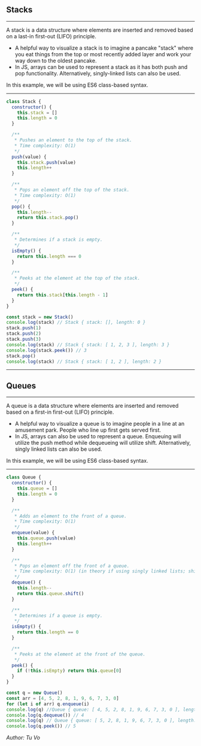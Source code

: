 ## Stacks

---

A stack is a data structure where elements are inserted and removed based on a last-in first-out (LIFO) principle.

- A helpful way to visualize a stack is to imagine a pancake "stack" where you eat things from the top or most recently added layer and work your way down to the oldest pancake.
- In JS, arrays can be used to represent a stack as it has both push and pop functionality. Alternatively, singly-linked lists can also be used.

In this example, we will be using ES6 class-based syntax.

---

```js
class Stack {
  constructor() {
    this.stack = []
    this.length = 0
  }

  /**
   * Pushes an element to the top of the stack.
   * Time complexity: O(1)
   */
  push(value) {
    this.stack.push(value)
    this.length++
  }

  /**
   * Pops an element off the top of the stack.
   * Time complexity: O(1)
   */
  pop() {
    this.length--
    return this.stack.pop()
  }

  /**
   * Determines if a stack is empty.
   */
  isEmpty() {
    return this.length === 0
  }

  /**
   * Peeks at the element at the top of the stack.
   */
  peek() {
    return this.stack[this.length - 1]
  }
}

const stack = new Stack()
console.log(stack) // Stack { stack: [], length: 0 }
stack.push(1)
stack.push(2)
stack.push(3)
console.log(stack) // Stack { stack: [ 1, 2, 3 ], length: 3 }
console.log(stack.peek()) // 3
stack.pop()
console.log(stack) // Stack { stack: [ 1, 2 ], length: 2 }
```

---

## Queues

---

A queue is a data structure where elements are inserted and removed based on a first-in first-out (LIFO) principle.

- A helpful way to visualize a queue is to imagine people in a line at an amusement park. People who line up first gets served first.
- In JS, arrays can also be used to represent a queue. Enqueuing will utilize the push method while dequeueing will utilize shift. Alternatively, singly linked lists can also be used.

In this example, we will be using ES6 class-based syntax.

---

```js
class Queue {
  constructor() {
    this.queue = []
    this.length = 0
  }

  /**
   * Adds an element to the front of a queue.
   * Time complexity: O(1)
   */
  enqueue(value) {
    this.queue.push(value)
    this.length++
  }

  /**
   * Pops an element off the front of a queue.
   * Time complexity: O(1) (in theory if using singly linked lists; shift may be an O(n) operation)
   */
  dequeue() {
    this.length--
    return this.queue.shift()
  }

  /**
   * Determines if a queue is empty.
   */
  isEmpty() {
    return this.length == 0
  }

  /**
   * Peeks at the element at the front of the queue.
   */
  peek() {
    if (!this.isEmpty) return this.queue[0]
  }
}

const q = new Queue()
const arr = [4, 5, 2, 8, 1, 9, 6, 7, 3, 0]
for (let i of arr) q.enqueue(i)
console.log(q) //Queue { queue: [ 4, 5, 2, 8, 1, 9, 6, 7, 3, 0 ], length: 10 }
console.log(q.dequeue()) // 4
console.log(q) // Queue { queue: [ 5, 2, 8, 1, 9, 6, 7, 3, 0 ], length: 9 }
console.log(q.peek()) // 5
```

_Author: Tu Vo_
